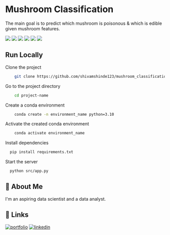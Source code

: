 Mushroom Classification
==============================
The main goal is to predict which mushroom is poisonous & which is edible given mushroom features.  

![](https://img.shields.io/github/last-commit/shivamshinde123/mushroom_classification)
![](https://img.shields.io/github/languages/count/shivamshinde123/mushroom_classification)
![](https://img.shields.io/github/languages/top/shivamshinde123/mushroom_classification)
![](https://img.shields.io/github/repo-size/shivamshinde123/mushroom_classification)
![](https://img.shields.io/github/directory-file-count/shivamshinde123/mushroom_classification)
![](https://img.shields.io/github/license/shivamshinde123/mushroom_classification)

## Run Locally

Clone the project

```bash
    git clone https://github.com/shivamshinde123/mushroom_classification.git
```

Go to the project directory

```bash
    cd project-name
```

Create a conda environment

```bash
    conda create -n environment_name python=3.10
```

Activate the created conda environment

```bash
    conda activate environment_name
```

Install dependencies

```bash
  pip install requirements.txt
```

Start the server

```bash
  python src/app.py
```


## 🚀 About Me
I'm an aspiring data scientist and a data analyst.


## 🔗 Links
[![portfolio](https://img.shields.io/badge/my_portfolio-000?style=for-the-badge&logo=ko-fi&logoColor=white)](http://shivamdshinde.com/)
[![linkedin](https://img.shields.io/badge/linkedin-0A66C2?style=for-the-badge&logo=linkedin&logoColor=white)](https://www.linkedin.com/in/shivamds92722/)

